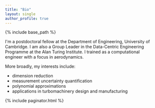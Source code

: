 ```yaml
---
title: "Bio"
layout: single
author_profile: true
---
```


{% include base_path %}

I'm a postdoctoral fellow at the Department of Engineering, University of Cambridge. I am also a Group Leader in the Data-Centric Engineering Programme at the Alan Turing Institute. I trained as a computational engineer with a focus in aerodynamics. 

More broadly, my interests include:

- dimension reduction
- measurement uncertainty quantification
- polynomial approximations
- applications in turbomachinery design and manufacturing



{% include paginator.html %}
